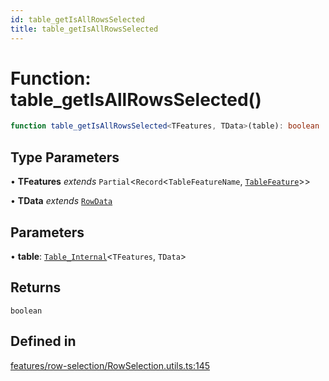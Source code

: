 ```yaml
---
id: table_getIsAllRowsSelected
title: table_getIsAllRowsSelected
---
```


# Function: table\_getIsAllRowsSelected()

```ts
function table_getIsAllRowsSelected<TFeatures, TData>(table): boolean
```

## Type Parameters

• **TFeatures** *extends* `Partial`\<`Record`\<`TableFeatureName`, [`TableFeature`](../interfaces/tablefeature.md)\>\>

• **TData** *extends* [`RowData`](../type-aliases/rowdata.md)

## Parameters

• **table**: [`Table_Internal`](../type-aliases/table_internal.md)\<`TFeatures`, `TData`\>

## Returns

`boolean`

## Defined in

[features/row-selection/RowSelection.utils.ts:145](https://github.com/TanStack/table/blob/main/packages/table-core/src/features/row-selection/RowSelection.utils.ts#L145)
